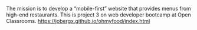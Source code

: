The mission is to develop a “mobile-first” website that provides menus from high-end restaurants.
This is project 3 on web developer bootcamp at Open Classrooms.
https://jobergx.github.io/ohmyfood/index.html
